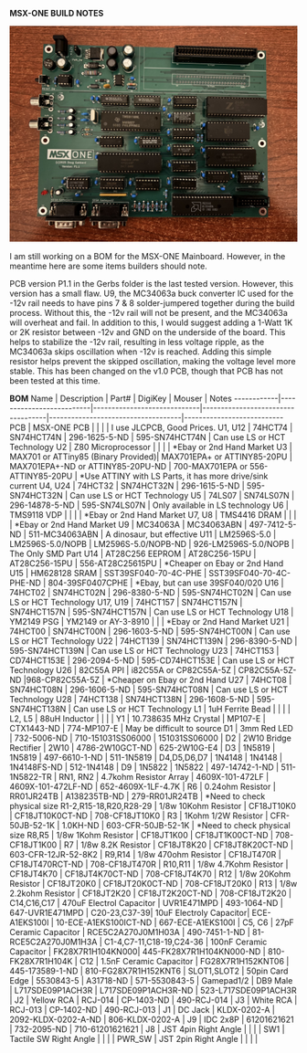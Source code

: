 **MSX-ONE BUILD NOTES**

![Mainboard](https://github.com/jdgabbard/MSX-ONE-Computer/blob/6d85ef19a87578129a18bd93f77f0a73d782c624/Photos/Mainboard.jpg)

I am still working on a BOM for the MSX-ONE Mainboard. However, in the meantime here are some items builders should note.

PCB version P1.1 in the Gerbs folder is the last tested version. However, this version has a small flaw. U9, the MC34063a buck converter IC used for the -12v rail needs to have pins 7 & 8 solder-jumpered together during the build process. Without this, the -12v rail will not be present, and the MC34063a will overheat and fail. In addition to this, I would suggest adding a 1-Watt 1K or 2K resistor between -12v and GND on the underside of the board. This helps to stabilize the -12v rail, resulting in less voltage ripple, as the MC34063a skips oscillation when -12v is reached. Adding this simple resistor helps prevent the skipped oscillation, making the voltage level more stable. This has been changed on the v1.0 PCB, though that PCB has not been tested at this time.

**BOM**
Name        | Description              | Part#                       | DigiKey                           | Mouser                             | Notes
------------|--------------------------|-----------------------------|-----------------------------------|------------------------------------|---------------------------
PCB         | MSX-ONE PCB              |                             |                                   |                                    | I use JLCPCB, Good Prices.
U1, U12	    | 74HCT74	               | SN74HCT74N                  | 296-1625-5-ND                     | 595-SN74HCT74N                     | Can use LS or HCT Technology
U2	        | Z80 Microprocessor       |                             |                                   |                                    | *Ebay or 2nd Hand Market
U3          | MAX701 or ATTiny85 (Binary Provided)| MAX701EPA+ or ATTINY85-20PU | MAX701EPA+-ND or ATTINY85-20PU-ND | 700-MAX701EPA or 556-ATTINY85-20PU | *Use ATTINY with LS Parts, it has more drive/sink current
U4, U24     | 74HCT32                  | SN74HCT32N                  | 296-1615-5-ND                     | 595-SN74HCT32N                     | Can use LS or HCT Technology
U5          | 74LS07                   | SN74LS07N                   | 296-14878-5-ND                    | 595-SN74LS07N                      | Only available in LS technology
U6          | TMS9118 VDP              |                             |                                   |                                    | *Ebay or 2nd Hand Market
U7, U8      | TMS4416 DRAM             |                             |                                   |                                    | *Ebay or 2nd Hand Market
U9          | MC34063A                 | MC34063ABN                  | 497-7412-5-ND                     | 511-MC34063ABN                     | A dinosaur, but effective
U11         | LM2596S-5.0              | LM2596S-5.0/NOPB            | LM2596S-5.0/NOPB-ND               | 926-LM2596S-5.0/NOPB               | The Only SMD Part
U14         | AT28C256 EEPROM          | AT28C256-15PU               | AT28C256-15PU                     | 556-AT28C25615PU                   | *Cheaper on Ebay or 2nd Hand
U15         | HM628128 SRAM            | SST39SF040-70-4C-PHE        | SST39SF040-70-4C-PHE-ND           | 804-39SF0407CPHE                   | *Ebay, but can use 39SF040/020
U16         | 74HCT02                  | SN74HCT02N                  | 296-8380-5-ND                     | 595-SN74HCT02N                     | Can use LS or HCT Technology
U17, U19    | 74HCT157                 | SN74HCT157N                 | SN74HCT157N                       | 595-SN74HCT157N                    | Can use LS or HCT Technology
U18         | YM2149 PSG               |  YM2149 or AY-3-8910        |                                   |                                    | *Ebay or 2nd Hand Market
U21         | 74HCT00                  | SN74HCT00N                  | 296-1603-5-ND                     | 595-SN74HCT00N                     | Can use LS or HCT Technology
U22         | 74HCT139                 | SN74HCT139N                 | 296-8390-5-ND                     | 595-SN74HCT139N                    | Can use LS or HCT Technology
U23         | 74HCT153                 | CD74HCT153E                 | 296-2094-5-ND                     | 595-CD74HCT153E                    | Can use LS or HCT Technology
U26         | 82C55A PPI               | i82C55A or CP82C55A-5Z      | CP82C55A-5Z-ND                    |968-CP82C55A-5Z                     | *Cheaper on Ebay or 2nd Hand
U27         | 74HCT08                  | SN74HCT08N                  | 296-1606-5-ND                     | 595-SN74HCT08N                     | Can use LS or HCT Technology
U28         | 74HCT138                 | SN74HCT138N                 | 296-1608-5-ND                     | 595-SN74HCT138N                    | Can use LS or HCT Technology
L1          | 1uH Ferrite Bead         |                             |                                   |                                    | 
L2, L5      | 88uH Inductor            |                             |                                   |                                    | 
Y1          | 10.738635 MHz Crystal    | MP107-E                     | CTX1443-ND                        | 774-MP107-E                        | May be difficult to source
D1          | 3mm Red LED              | 732-5006-ND                 | 710-151031SS06000                 | 151031SS06000                      | 
D2          | 2W10 Bridge Rectifier    | 2W10                        | 4786-2W10GCT-ND                   | 625-2W10G-E4                       | 
D3          | 1N5819                   | 1N5819                      | 497-6610-1-ND                     | 511-1N5819                         | 
D4,D5,D6,D7 | 1N4148                   | 1N4148                      | 1N4148FS-ND                       | 512-1N4148                         | 
D9          | 1N5822                   | 1N5822                      | 497-14742-1-ND                    | 511-1N5822-TR                      | 
RN1, RN2    | 4.7kohm Resistor Array   | 4609X-101-472LF             | 4609X-101-472LF-ND                | 652-4609X-1LF-4.7K                 | 
R6          | 0.24ohm Resistor         | RR01JR24TB                  | A138235TB-ND                      | 279-RR01JR24TB                     | *Need to check physical size
R1-2,R15-18,R20,R28-29 | 1/8w 10Kohm Resistor | CF18JT10K0           | CF18JT10K0CT-ND                   | 708-CF18JT10K0                     | 
R3          | 1Kohm 1/2W Resistor      | CFR-50JB-52-1K              | 1.0KH-ND                          | 603-CFR-50JB-52-1K                 | *Need to check physical size
R8,R5       | 1/8w 1Kohm Resistor      | CF18JT1K00                  | CF18JT1K00CT-ND                   | 708-CF18JT1K00                     | 
R7          | 1/8w 8.2K Resistor       | CF18JT8K20                  | CF18JT8K20CT-ND                   | 603-CFR-12JR-52-8K2                | 
R9,R14      | 1/8w 470ohm Resistor     | CF18JT470R                  | CF18JT470RCT-ND                   | 708-CF18JT470R                     | 
R10,R11     | 1/8w 4.7Kohm Resistor    | CF18JT4K70                  | CF18JT4K70CT-ND                   | 708-CF18JT4K70                     | 
R12         | 1/8w 20Kohm Resistor     | CF18JT20K0                  | CF18JT20K0CT-ND                   | 708-CF18JT20K0                     | 
R13         | 1/8w 2.2kohm Resistor    | CF18JT2K20                  | CF18JT2K20CT-ND                   | 708-CF18JT2K20                     | 
C14,C16,C17 | 470uF Electrol Capacitor | UVR1E471MPD                 | 493-1064-ND                       | 647-UVR1E471MPD                    | 
C20-23,C37-39| 10uF Electroly Capacitor| ECE-A1EKS100I               | 10-ECE-A1EKS100ICT-ND             | 667-ECE-A1EKS100I                  |
C5, C6      | 27pF Ceramic Capacitor   | RCE5C2A270J0M1H03A          | 490-7451-1-ND                     | 81-RCE5C2A270J0M1H3A               | 
C1-4,C7-11,C18-19,C24-36 | 100nF Ceramic Capacitor | FK28X7R1H104KN000| 445-FK28X7R1H104KN000-ND         | 810-FK28X7R1H104K                  | 
C12         | 1.5nF Ceramic Capacitor  | FG28X7R1H152KNT06           | 445-173589-1-ND                   | 810-FG28X7R1H152KNT6               | 
SLOT1,SLOT2 | 50pin Card Edge          | 5530843-5                   | A31718-ND                         | 571-5530843-5                      | 
Gamepad1/2  | DB9 Male                 | L717SDE09P1ACH3R            | L717SDE09P1ACH3R-ND               | 523-L717SDE09P1ACH3R               | 
J2          | Yellow RCA               | RCJ-014                     | CP-1403-ND                        | 490-RCJ-014                        | 
J3          | White RCA                | RCJ-013                     | CP-1402-ND                        | 490-RCJ-013                        | 
J1          | DC Jack                  | KLDX-0202-A                 | 2092-KLDX-0202-A-ND               | 806-KLDX-0202-A                    | 
J9          | IDC 2x8P                 | 61201621621                 | 732-2095-ND                       | 710-61201621621                    | 
J8          | JST 4pin Right Angle     |                             |                                   |                                    | 
SW1         | Tactile SW Right Angle   |                             |                                   |                                    | 
PWR_SW      | JST 2pin Right Angle     |                             |                                   |                                    | 

